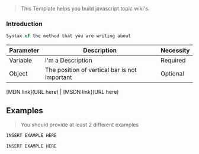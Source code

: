 > This Template helps you build javascript topic wiki's.

### Introduction

```js
Syntax of the method that you are writing about
```

| Parameter  |           Description                         |   Necessity   |
|------------|-----------------------------------------------|---------------|
|  Variable  | I'm a Description                             |   Required    |
|  Object    | The position of vertical bar is not important |   Optional    |

[MDN link](URL here) | [MSDN link](URL here)

## Examples
> You should provide at least 2 different examples

```js
INSERT EXAMPLE HERE
```

```js
INSERT EXAMPLE HERE
```